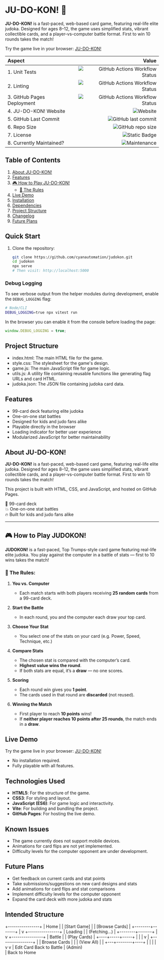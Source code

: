 # JU-DO-KON! 🥋

**JU-DO-KON!** is a fast-paced, web-based card game, featuring real-life elite judoka. Designed for ages 8–12, the game uses simplified stats, vibrant collectible cards, and a player-vs-computer battle format. First to win 10 rounds takes the match!

Try the game live in your browser: [JU-DO-KON!](https://cyanautomation.github.io/judokon/)

| Aspect                     |                                                                                                                                                                                                    Value |
| :------------------------- | -------------------------------------------------------------------------------------------------------------------------------------------------------------------------------------------------------: |
| 1. Unit Tests              |               ![GitHub Actions Workflow Status](https://img.shields.io/github/actions/workflow/status/CyanAutomation/judokon/runUnitTests.yml?logo=githubactions&style=for-the-badge&label=Unit%20Tests) |
| 2. Linting                 |                                  ![GitHub Actions Workflow Status](https://img.shields.io/github/actions/workflow/status/CyanAutomation/judokon/eslint.yml?logo=eslint&style=for-the-badge&label=ESLint) |
| 3. GitHub Pages Deployment | ![GitHub Actions Workflow Status](https://img.shields.io/github/actions/workflow/status/CyanAutomation/judokon/pages%2Fpages-build-deployment?logo=githubpages&style=for-the-badge&label=GitHub%20Pages) |
| 4. JU-DO-KON! Website      |                                      ![Website](https://img.shields.io/website?url=https%3A%2F%2Fcyanautomation.github.io%2Fjudokon%2F&logo=googlechrome&style=for-the-badge&label=JU-DO-KON!%20Website) |
| 5. GitHub Last Commit      |                                                                       ![GitHub last commit](https://img.shields.io/github/last-commit/CyanAutomation/judokon?logo=github&style=for-the-badge&color=blue) |
| 6. Repo Size               |                                                                                      ![GitHub repo size](https://img.shields.io/github/repo-size/CyanAutomation/judokon?logo=github&style=for-the-badge) |
| 7. License                 |                                                                                  ![Static Badge](https://img.shields.io/badge/License-gnu_general_public_license_v3.0-blue?logo=gnu&style=for-the-badge) |
| 8. Currently Maintained?   |                                                                                 ![Maintenance](https://img.shields.io/maintenance/yes/2025?style=for-the-badge&logo=cachet&label=Currently%20Maintained) |

## Table of Contents

1. [About JU-DO-KON!](#about-ju-do-kon)
2. [Features](#features)
3. [🎮 How to Play JU-DO-KON!](#how-to-play-ju-do-kon)
   - [🥋 The Rules](#-the-rules)
4. [Live Demo](#live-demo)
5. [Installation](#installation)
6. [Dependencies](#dependencies)
7. [Project Structure](#project-structure)
8. [Changelog](#changelog)
9. [Future Plans](#future-plans)

## Quick Start

1. Clone the repository:
   ```bash
   git clone https://github.com/cyanautomation/judokon.git
   cd judokon
   npx serve
   # Then visit: http://localhost:5000
   ```

### Debug Logging

To see verbose output from the helper modules during development, enable the
`DEBUG_LOGGING` flag:

```bash
# Node/CLI
DEBUG_LOGGING=true npx vitest run
```

In the browser you can enable it from the console before loading the page:

```javascript
window.DEBUG_LOGGING = true;
```

## Project Structure

- index.html: The main HTML file for the game.
- style.css: The stylesheet for the game's design.
- game.js: The main JavaScript file for game logic.
- utils.js: A utility file containing reusable functions like generating flag URLs and card HTML.
- judoka.json: The JSON file containing judoka card data.

## Features

- 99-card deck featuring elite judoka
- One-on-one stat battles
- Designed for kids and judo fans alike
- Playable directly in the browser
- Loading indicator for better user experience
- Modularized JavaScript for better maintainability

## About JU-DO-KON!

**JU-DO-KON!** is a fast-paced, web-based card game, featuring real-life elite judoka. Designed for ages 8–12, the game uses simplified stats, vibrant collectible cards, and a player-vs-computer battle format. First to win 10 rounds takes the match!

This project is built with HTML, CSS, and JavaScript, and hosted on GitHub Pages.

🥋 99-card deck  
💥 One-on-one stat battles  
🔥 Built for kids and judo fans alike

---

## 🎮 How to Play JUDOKON!

**JUDOKON!** is a fast-paced, Top Trumps-style card game featuring real-life elite judoka. You play against the computer in a battle of stats — first to 10 wins takes the match!

### 🥋 The Rules:

1. **You vs. Computer**

   - Each match starts with both players receiving **25 random cards** from a 99-card deck.

2. **Start the Battle**

   - In each round, you and the computer each draw your top card.

3. **Choose Your Stat**

   - You select one of the stats on your card (e.g. Power, Speed, Technique, etc.)

4. **Compare Stats**

   - The chosen stat is compared with the computer’s card.
   - **Highest value wins the round**.
   - If both stats are equal, it’s a **draw** — no one scores.

5. **Scoring**

   - Each round win gives you **1 point**.
   - The cards used in that round are **discarded** (not reused).

6. **Winning the Match**
   - First player to reach **10 points** wins!
   - If **neither player reaches 10 points after 25 rounds**, the match ends in a **draw**.

## Live Demo

Try the game live in your browser: [JU-DO-KON!](https://cyanautomation.github.io/judokon/)

- No installation required.
- Fully playable with all features.

## Technologies Used

- **HTML5**: For the structure of the game.
- **CSS3**: For styling and layout.
- **JavaScript (ES6)**: For game logic and interactivity.
- **Vite**: For building and bundling the project.
- **GitHub Pages**: For hosting the live demo.

## Known Issues

- The game currently does not support mobile devices.
- Animations for card flips are not yet implemented.
- Difficulty levels for the computer opponent are under development.

## Future Plans

- Get feedback on current cards and stat points
- Take submissions/suggestions on new card designs and stats
- Add animations for card flips and stat comparisons
- Implement difficulty levels for the computer opponent
- Expand the card deck with more judoka and stats

## Intended Structure

+----------------+
| Home |
| [Start Game] |
| [Browse Cards] |
+--------+-------+
|
v
+----------------+
| Loading |
| (Fetching...) |
+--------+-------+
|
v
+----------------+
| Battle |
| (Play Cards) |
+----+-----+-----+
| |
| v
| +----------------+
| | Browse Cards |
| | (View All) |
| +---+--------+----+
| | |
| v v
| Edit Card Back to Battle
| (Admin)  
 |
Back to Home
